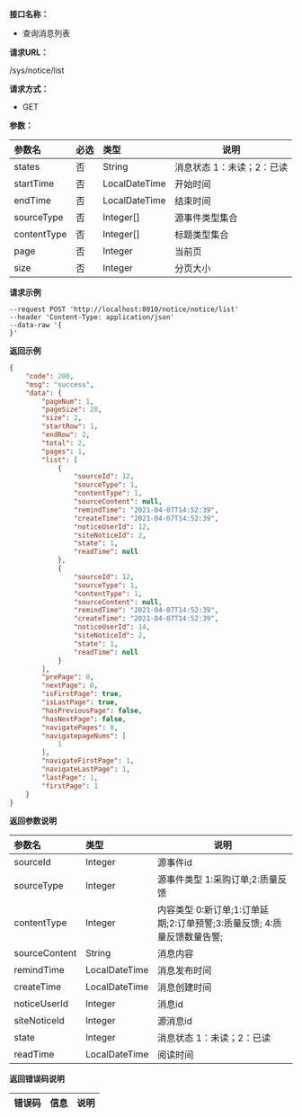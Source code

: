**接口名称：**

- 查询消息列表

**请求URL：**

/sys/notice/list

**请求方式：**
- GET

**参数：**

|参数名|必选|类型|说明|
|:----    |:---|:----- |-----   |
|states   |否  |String |消息状态 1：未读；2：已读|
|startTime   |否  |LocalDateTime | 开始时间 |
|endTime |否  |LocalDateTime | 结束时间  |
|sourceType   |否  |Integer[]  |源事件类型集合|
|contentType   |否  |Integer[]  |标题类型集合|
|page   |否  |Integer |当前页|
|size   |否  |Integer |分页大小|

**请求示例**
```
--request POST 'http://localhost:8010/notice/notice/list' 
--header 'Content-Type: application/json' 
--data-raw '{
}'
```

 **返回示例**
```json
{
    "code": 200,
    "msg": "success",
    "data": {
        "pageNum": 1,
        "pageSize": 20,
        "size": 2,
        "startRow": 1,
        "endRow": 2,
        "total": 2,
        "pages": 1,
        "list": [
            {
                "sourceId": 12,
                "sourceType": 1,
                "contentType": 1,
                "sourceContent": null,
                "remindTime": "2021-04-07T14:52:39",
                "createTime": "2021-04-07T14:52:39",
                "noticeUserId": 12,
                "siteNoticeId": 2,
                "state": 1,
                "readTime": null
            },
            {
                "sourceId": 12,
                "sourceType": 1,
                "contentType": 1,
                "sourceContent": null,
                "remindTime": "2021-04-07T14:52:39",
                "createTime": "2021-04-07T14:52:39",
                "noticeUserId": 14,
                "siteNoticeId": 2,
                "state": 1,
                "readTime": null
            }
        ],
        "prePage": 0,
        "nextPage": 0,
        "isFirstPage": true,
        "isLastPage": true,
        "hasPreviousPage": false,
        "hasNextPage": false,
        "navigatePages": 8,
        "navigatepageNums": [
            1
        ],
        "navigateFirstPage": 1,
        "navigateLastPage": 1,
        "lastPage": 1,
        "firstPage": 1
    }
}
```
 **返回参数说明**

|参数名|类型|说明|
|:-----  |:-----|----- |
|sourceId  |Integer     |源事件id  |
|sourceType  |Integer     |源事件类型 1:采购订单;2:质量反馈|
|contentType  |Integer     |内容类型 0:新订单;1:订单延期;2:订单预警;3:质量反馈; 4:质量反馈数量告警;|
|sourceContent  |String     |消息内容 |
|remindTime  |LocalDateTime     |消息发布时间 |
|createTime  |LocalDateTime     |消息创建时间 |
|noticeUserId  |Integer     |消息id |
|siteNoticeId  |Integer     |源消息id |
|state  |Integer     |消息状态 1：未读；2：已读 |
|readTime  |LocalDateTime     |阅读时间 |



 **返回错误码说明**

|错误码 |信息|说明|
|:----  |:----   |-----   |